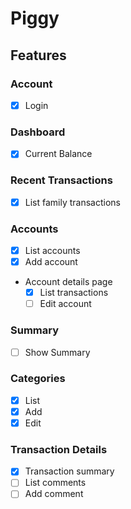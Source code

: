 # Piggy

## Features

### Account

- [x] Login

### Dashboard

- [x] Current Balance

### Recent Transactions

- [x] List family transactions

### Accounts

- [x] List accounts
- [x] Add account
- Account details page
  - [x] List transactions
  - [ ] Edit account

### Summary

- [ ] Show Summary

### Categories

- [x] List
- [x] Add
- [x] Edit

### Transaction Details

- [x] Transaction summary
- [ ] List comments
- [ ] Add comment
